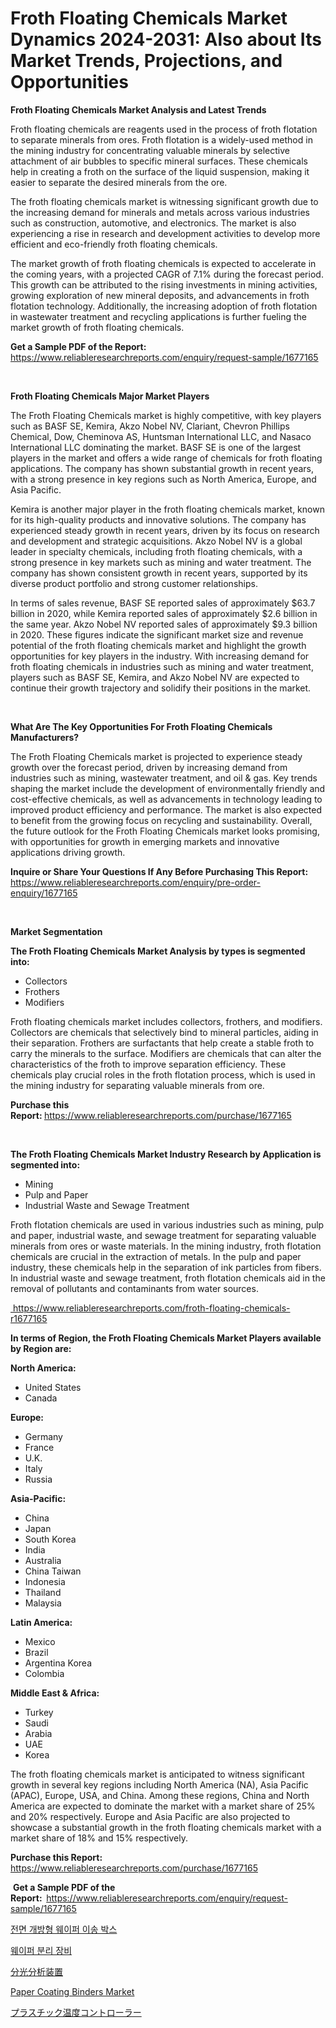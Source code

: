 <p><h1>Froth Floating Chemicals Market Dynamics 2024-2031: Also about Its Market Trends, Projections, and Opportunities</h1></p><p><strong>Froth Floating Chemicals Market Analysis and Latest Trends</strong></p>
<p><p>Froth floating chemicals are reagents used in the process of froth flotation to separate minerals from ores. Froth flotation is a widely-used method in the mining industry for concentrating valuable minerals by selective attachment of air bubbles to specific mineral surfaces. These chemicals help in creating a froth on the surface of the liquid suspension, making it easier to separate the desired minerals from the ore.</p><p>The froth floating chemicals market is witnessing significant growth due to the increasing demand for minerals and metals across various industries such as construction, automotive, and electronics. The market is also experiencing a rise in research and development activities to develop more efficient and eco-friendly froth floating chemicals.</p><p>The market growth of froth floating chemicals is expected to accelerate in the coming years, with a projected CAGR of 7.1% during the forecast period. This growth can be attributed to the rising investments in mining activities, growing exploration of new mineral deposits, and advancements in froth flotation technology. Additionally, the increasing adoption of froth flotation in wastewater treatment and recycling applications is further fueling the market growth of froth floating chemicals.</p></p>
<p><strong>Get a Sample PDF of the Report:&nbsp;</strong> <a href="https://www.reliableresearchreports.com/enquiry/request-sample/1677165">https://www.reliableresearchreports.com/enquiry/request-sample/1677165</a></p>
<p>&nbsp;</p>
<p><strong>Froth Floating Chemicals Major Market Players</strong></p>
<p><p>The Froth Floating Chemicals market is highly competitive, with key players such as BASF SE, Kemira, Akzo Nobel NV, Clariant, Chevron Phillips Chemical, Dow, Cheminova AS, Huntsman International LLC, and Nasaco International LLC dominating the market. BASF SE is one of the largest players in the market and offers a wide range of chemicals for froth floating applications. The company has shown substantial growth in recent years, with a strong presence in key regions such as North America, Europe, and Asia Pacific.</p><p>Kemira is another major player in the froth floating chemicals market, known for its high-quality products and innovative solutions. The company has experienced steady growth in recent years, driven by its focus on research and development and strategic acquisitions. Akzo Nobel NV is a global leader in specialty chemicals, including froth floating chemicals, with a strong presence in key markets such as mining and water treatment. The company has shown consistent growth in recent years, supported by its diverse product portfolio and strong customer relationships.</p><p>In terms of sales revenue, BASF SE reported sales of approximately $63.7 billion in 2020, while Kemira reported sales of approximately $2.6 billion in the same year. Akzo Nobel NV reported sales of approximately $9.3 billion in 2020. These figures indicate the significant market size and revenue potential of the froth floating chemicals market and highlight the growth opportunities for key players in the industry. With increasing demand for froth floating chemicals in industries such as mining and water treatment, players such as BASF SE, Kemira, and Akzo Nobel NV are expected to continue their growth trajectory and solidify their positions in the market.</p></p>
<p>&nbsp;</p>
<p><strong>What Are The Key Opportunities For Froth Floating Chemicals Manufacturers?</strong></p>
<p><p>The Froth Floating Chemicals market is projected to experience steady growth over the forecast period, driven by increasing demand from industries such as mining, wastewater treatment, and oil & gas. Key trends shaping the market include the development of environmentally friendly and cost-effective chemicals, as well as advancements in technology leading to improved product efficiency and performance. The market is also expected to benefit from the growing focus on recycling and sustainability. Overall, the future outlook for the Froth Floating Chemicals market looks promising, with opportunities for growth in emerging markets and innovative applications driving growth.</p></p>
<p><strong>Inquire or Share Your Questions If Any Before Purchasing This Report:</strong> <a href="https://www.reliableresearchreports.com/enquiry/pre-order-enquiry/1677165">https://www.reliableresearchreports.com/enquiry/pre-order-enquiry/1677165</a></p>
<p>&nbsp;</p>
<p><strong>Market Segmentation</strong></p>
<p><strong>The Froth Floating Chemicals Market Analysis by types is segmented into:</strong></p>
<p><ul><li>Collectors</li><li>Frothers</li><li>Modifiers</li></ul></p>
<p><p>Froth floating chemicals market includes collectors, frothers, and modifiers. Collectors are chemicals that selectively bind to mineral particles, aiding in their separation. Frothers are surfactants that help create a stable froth to carry the minerals to the surface. Modifiers are chemicals that can alter the characteristics of the froth to improve separation efficiency. These chemicals play crucial roles in the froth flotation process, which is used in the mining industry for separating valuable minerals from ore.</p></p>
<p><strong>Purchase this Report:&nbsp;</strong><a href="https://www.reliableresearchreports.com/purchase/1677165">https://www.reliableresearchreports.com/purchase/1677165</a></p>
<p>&nbsp;</p>
<p><strong>The Froth Floating Chemicals Market Industry Research by Application is segmented into:</strong></p>
<p><ul><li>Mining</li><li>Pulp and Paper</li><li>Industrial Waste and Sewage Treatment</li></ul></p>
<p><p>Froth flotation chemicals are used in various industries such as mining, pulp and paper, industrial waste, and sewage treatment for separating valuable minerals from ores or waste materials. In the mining industry, froth flotation chemicals are crucial in the extraction of metals. In the pulp and paper industry, these chemicals help in the separation of ink particles from fibers. In industrial waste and sewage treatment, froth flotation chemicals aid in the removal of pollutants and contaminants from water sources.</p></p>
<p><a href="https://www.reliableresearchreports.com/froth-floating-chemicals-r1677165">&nbsp;https://www.reliableresearchreports.com/froth-floating-chemicals-r1677165</a></p>
<p><strong>In terms of Region, the Froth Floating Chemicals Market Players available by Region are:</strong></p>
<p>
    <p> <strong> North America: </strong>
        <ul>
            <li>United States</li>
            <li>Canada</li>
        </ul>
        </p> 
    <p> <strong> Europe: </strong>
        <ul>
            <li>Germany</li>
            <li>France</li>
            <li>U.K.</li>
            <li>Italy</li>
            <li>Russia</li>
        </ul>
        </p> 
    <p> <strong> Asia-Pacific: </strong>
        <ul>
            <li>China</li>
            <li>Japan</li>
            <li>South Korea</li>
            <li>India</li>
            <li>Australia</li>
            <li>China Taiwan</li>
            <li>Indonesia</li>
            <li>Thailand</li>
            <li>Malaysia</li>
        </ul>
        </p> 
    <p> <strong> Latin America: </strong>
        <ul>
            <li>Mexico</li>
            <li>Brazil</li>
            <li>Argentina Korea</li>
            <li>Colombia</li>
        </ul>
        </p> 
    <p> <strong> Middle East & Africa: </strong>
        <ul>
            <li>Turkey</li>
            <li>Saudi</li>
            <li>Arabia</li>
            <li>UAE</li>
            <li>Korea</li>
        </ul>
    </p>
    </p>
<p><p>The froth floating chemicals market is anticipated to witness significant growth in several key regions including North America (NA), Asia Pacific (APAC), Europe, USA, and China. Among these regions, China and North America are expected to dominate the market with a market share of 25% and 20% respectively. Europe and Asia Pacific are also projected to showcase a substantial growth in the froth floating chemicals market with a market share of 18% and 15% respectively.</p></p>
<p><strong>Purchase this Report: </strong><a href="https://www.reliableresearchreports.com/purchase/1677165">https://www.reliableresearchreports.com/purchase/1677165</a></p>
<p>&nbsp;<strong>Get a Sample PDF of the Report:&nbsp;&nbsp;</strong><a href="https://www.reliableresearchreports.com/enquiry/request-sample/1677165">https://www.reliableresearchreports.com/enquiry/request-sample/1677165</a></p>
<p><strong></strong></p>
<p><p><a href="https://github.com/sougarounis/Market-Research-Report-List-4/blob/main/867684790734.md">전면 개방형 웨이퍼 이송 박스</a></p><p><a href="https://github.com/Howaoole34545/Market-Research-Report-List-2/blob/main/306035990735.md">웨이퍼 분리 장비</a></p><p><a href="https://github.com/ycmtqqhvk3273/Market-Research-Report-List-2/blob/main/812646899334.md">分光分析装置</a></p><p><a href="https://github.com/mabutironaldo/Market-Research-Report-List-4/blob/main/paper-coating-binders-market.md">Paper Coating Binders Market</a></p><p><a href="https://github.com/mathieurico66/Market-Research-Report-List-1/blob/main/657764399335.md">プラスチック温度コントローラー</a></p></p>